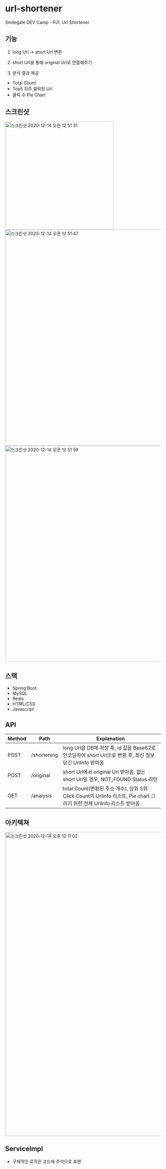 # url-shortener
Smilegate DEV Camp - PJ1. Url Shortener

## 기능
1. long Url -> short Url 변환

2. short Url을 통해 original Url로 연결해주기

3. 분석 결과 제공
- Total Count
- Top5 자주 클릭된 Url
- 클릭 수 Pie Chart

## 스크린샷
<img width="350" alt="스크린샷 2020-12-14 오전 12 51 31" src="https://user-images.githubusercontent.com/26567880/102032943-7b532980-3dfd-11eb-91fc-1036e878a2c3.png">
<img width="700" alt="스크린샷 2020-12-14 오전 12 51 47" src="https://user-images.githubusercontent.com/26567880/102032949-7ee6b080-3dfd-11eb-8416-33647b3d025d.png">
<img width="700" alt="스크린샷 2020-12-14 오전 12 51 59" src="https://user-images.githubusercontent.com/26567880/102032951-81e1a100-3dfd-11eb-9caf-bbbad3c0dc23.png">

## 스택
- Spring Boot
- MySQL
- Redis
- HTML/CSS
- Javascript

## API
|Method|Path|Explanation|
|------|----|-----------|
|POST  |/shortening|long Url을 DB에 저장 후, id 값을 Base62로 인코딩하여 short Url으로 변환 후, 최신 정보 담긴 UrlInfo 받아옴|
|POST  |/original  |short Url에서 original Url 받아옴. 없는 short Url일 경우, NOT_FOUND Status 리턴|
|GET   |/analysis  |total Count(변환된 주소 개수), 상위 5위 Click Count의 UrlInfo 리스트, Pie chart 그리기 위한 전체 UrlInfo 리스트 받아옴|

## 아키텍쳐
<img width="984" alt="스크린샷 2020-12-14 오후 12 11 02" src="https://user-images.githubusercontent.com/26567880/102036218-99bd2300-3e05-11eb-8934-93ddb79276f1.png">


## ServiceImpl
- 구체적인 로직은 코드에 주석으로 표현


